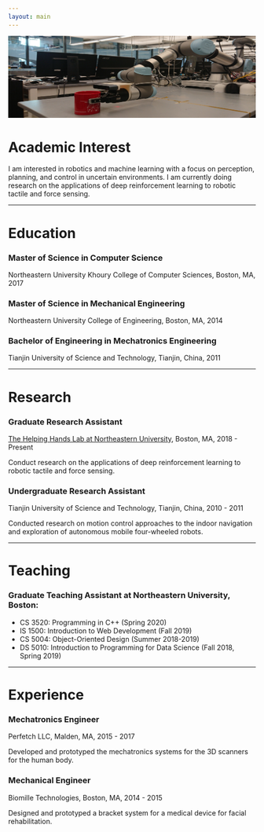 ```yaml
---
layout: main
---
```


![Branching](assets/images/header_img.jpg)

# Academic Interest

I am interested in robotics and machine learning with a focus on perception, planning, and control in uncertain environments. I am currently doing research on the applications of deep reinforcement learning to robotic tactile and force sensing.

* * *

# Education

### Master of Science in Computer Science

Northeastern University Khoury College of Computer Sciences, Boston, MA, 2017

### Master of Science in Mechanical Engineering

Northeastern University College of Engineering, Boston, MA, 2014

### Bachelor of Engineering in Mechatronics Engineering

Tianjin University of Science and Technology, Tianjin, China, 2011

* * *

# Research

### Graduate Research Assistant

[The Helping Hands Lab at Northeastern University](https://www2.ccs.neu.edu/research/helpinghands/index.html), Boston, MA, 2018 - Present

Conduct research on the applications of deep reinforcement learning to robotic tactile and force sensing.

### Undergraduate Research Assistant

Tianjin University of Science and Technology, Tianjin, China, 2010 - 2011

Conducted research on motion control approaches to the indoor navigation and exploration of autonomous mobile four-wheeled robots.

* * *

# Teaching

### Graduate Teaching Assistant at Northeastern University, Boston:

*   CS 3520: Programming in C++ (Spring 2020)
*   IS 1500: Introduction to Web Development (Fall 2019)
*   CS 5004: Object-Oriented Design (Summer 2018-2019)
*   DS 5010: Introduction to Programming for Data Science (Fall 2018, Spring 2019)

* * *

# Experience

### Mechatronics Engineer

Perfetch LLC, Malden, MA, 2015 - 2017

Developed and prototyped the mechatronics systems for the 3D scanners for the human body.

### Mechanical Engineer

Biomille Technologies, Boston, MA, 2014 - 2015

Designed and prototyped a bracket system for a medical device for facial rehabilitation.
